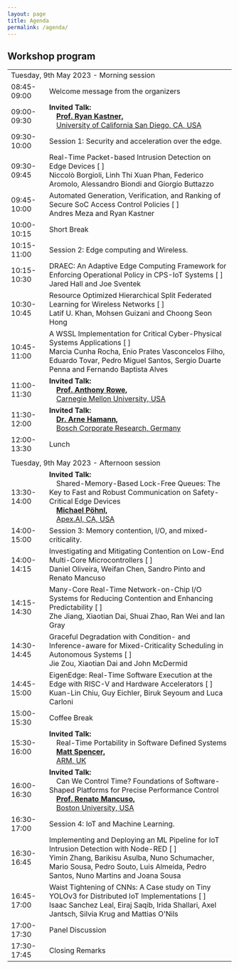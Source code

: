 ```yaml
---
layout: page
title: Agenda
permalink: /agenda/
---
```


## Workshop program

<table class="program" cellspacing="2" cellpadding="2">
    <tbody>
        <tr>
            <td class="program-tag" colspan="2">Tuesday, 9th May 2023 - Morning session</td>
        </tr>
        <tr>
            <td class="program-event">08:45-09:00</td>
            <td class="program-event">Welcome message from the organizers</td>
        </tr>
        <tr>
            <td class="program-special-event">09:00-09:30</td>
            <td class="program-special-event"><b>Invited Talk:</b>
                <!-- <br>&emsp;<span >Lightweight virtualization for giving the cloud an edge</span> -->
                <b><br>&emsp;<a href="/speakers/#kastner-ryan">Prof. Ryan Kastner,</a></b>
                <br>&emsp;<a href="https://ucsd.edu/">University of California San Diego, CA, USA </a>
            </td>
        </tr>
        <tr>
            <td class="program-topic">09:30-10:00</td>
            <td class="program-topic">Session 1: Security and acceleration over the edge.</td>
        </tr>
        <tr>
            <td>09:30-09:45</td>
            <td>
                Real-Time Packet-based Intrusion Detection on Edge Devices [ 
                <a href="/contributions/01"><i class="fa fa-file-text-o "></i></a> 
                ]
                <br>
                <span class="program-speaker">Niccolò Borgioli, Linh Thi Xuan Phan, Federico Aromolo, Alessandro Biondi and Giorgio Buttazzo</span>
            </td>
        </tr>
        <tr>
            <td>09:45-10:00</td>
            <td>
                Automated Generation, Verification, and Ranking of Secure SoC Access Control Policies [ 
                <a href="/contributions/02"><i class="fa fa-file-text-o "></i></a> 
                ]
                <br>
                <span class="program-speaker">Andres Meza and Ryan Kastner<br>
                </span>
            </td>
        </tr>
        <tr>
            <td class="program-break">10:00-10:15</td>
            <td class="program-break">Short Break</td>
        </tr>
        <tr>
            <td class="program-topic">10:15-11:00</td>
            <td class="program-topic">Session 2: Edge computing and Wireless.</td>
        </tr>
        <tr>
            <td>10:15-10:30</td>
            <td>
                DRAEC: An Adaptive Edge Computing Framework for Enforcing Operational Policy in CPS-IoT Systems [ 
                <a href="/contributions/03"><i class="fa fa-file-text-o "></i></a> 
                ]
                <br>
                <span class="program-speaker">Jared Hall and Joe Sventek<br>
                </span>
            </td>
        </tr>
        <tr>
            <td>10:30-10:45</td>
            <td>
                Resource Optimized Hierarchical Split Federated Learning for Wireless Networks [ 
                <a href="/contributions/04"><i class="fa fa-file-text-o "></i></a> 
                ]
                <br>
                <span class="program-speaker">Latif U. Khan, Mohsen Guizani and Choong Seon Hong<br>
                </span>
            </td>
        </tr>
        <tr>
            <td>10:45-11:00</td>
            <td>
                A WSSL Implementation for Critical Cyber-Physical Systems Applications [ 
                <a href="/contributions/05"><i class="fa fa-file-text-o "></i></a> 
                ]
                <br>
                <span class="program-speaker">Marcia Cunha Rocha, Enio Prates Vasconcelos Filho, Eduardo Tovar, Pedro Miguel Santos, Sergio Duarte Penna and Fernando Baptista Alves<br>
                </span>
            </td>
        </tr>
        <tr>
            <td class="program-special-event">11:00-11:30</td>
            <td class="program-special-event"><b>Invited Talk:</b>
                <!-- <br>&emsp;<span >Industrial use-cases for real-time edge-computing</span> -->
                <b><br>&emsp;<a href="/speakers/#rowe-anthony">Prof. Anthony Rowe,</a></b>
                <br>&emsp;<a href="https://www.cmu.edu/">Carnegie Mellon University, USA </a>
            </td>
        </tr>
        <tr>
            <td class="program-special-event">11:30-12:00</td>
            <td class="program-special-event"><b>Invited Talk:</b>
                <!-- <br>&emsp;<span >Industrial use-cases for real-time edge-computing</span> -->
                <b><br>&emsp;<a href="/speakers/#hamann-arne">Dr. Arne Hamann,</a></b>
                <br>&emsp;<a href="https://www.bosch.com/research/">Bosch Corporate Research, Germany </a>
            </td>
        </tr>
        <tr>
            <td class="program-break">12:00-13:30</td>
            <td class="program-break">Lunch</td>
        </tr>
        <tr>
            <td class="program-divider"></td>
        </tr>
        <tr>
            <td class="program-tag" colspan="2">Tuesday, 9th May 2023 - Afternoon session</td>
        </tr>
        <tr>
            <td class="program-special-event">13:30-14:00</td>
            <td class="program-special-event"><b>Invited Talk:</b>
                <br>&emsp;<span >Shared-Memory-Based Lock-Free Queues: The Key to Fast and Robust Communication on Safety-Critical Edge Devices</span>
                <b><br>&emsp;<a href="/speakers/#pohnl-michael">Michael Pöhnl,</a></b>
                <br>&emsp;<a href="https://www.apex.ai/">Apex.AI, CA, USA </a>
            </td>
        </tr>
        <tr>
            <td class="program-topic">14:00-15:00</td>
            <td class="program-topic">Session 3: Memory contention, I/O, and mixed-criticality.</td>
        </tr>
        <tr>
            <td>14:00-14:15</td>
            <td>
                Investigating and Mitigating Contention on Low-End Multi-Core Microcontrollers [ 
                <a href="/contributions/06"><i class="fa fa-file-text-o "></i></a> 
                ]
                <br>
                <span class="program-speaker">Daniel Oliveira, Weifan Chen, Sandro Pinto and Renato Mancuso</span>
            </td>
        </tr>
        <tr>
            <td>14:15-14:30</td>
            <td>
                Many-Core Real-Time Network-on-Chip I/O Systems for Reducing Contention and Enhancing Predictability [ 
                <a href="/contributions/07"><i class="fa fa-file-text-o "></i></a> 
                ]
                <br>
                <span class="program-speaker">Zhe Jiang, Xiaotian Dai, Shuai Zhao, Ran Wei and Ian Gray<br>
                </span>
            </td>
        </tr>
        <tr>
            <td>14:30-14:45</td>
            <td>
                Graceful Degradation with Condition- and Inference-aware for Mixed-Criticality Scheduling in Autonomous Systems [ 
                <a href="/contributions/08"><i class="fa fa-file-text-o "></i></a> 
                ]
                <br>
                <span class="program-speaker">Jie Zou, Xiaotian Dai and John McDermid<br>
                </span>
            </td>
        </tr>
        <tr>
        <td>14:45-15:00</td>
            <td>
                EigenEdge: Real-Time Software Execution at the Edge with RISC-V and Hardware Accelerators [ 
                <a href="/contributions/09"><i class="fa fa-file-text-o "></i></a> 
                ]
                <br>
                <span class="program-speaker">Kuan-Lin Chiu, Guy Eichler, Biruk Seyoum and Luca Carloni<br>
                </span>
            </td>
        </tr>
        <tr>
            <td class="program-break">15:00-15:30</td>
            <td class="program-break">Coffee Break</td>
        </tr>
        <tr>
            <td class="program-special-event">15:30-16:00</td>
            <td class="program-special-event"><b>Invited Talk:</b>
                <br>&emsp;<span >Real-Time Portability in Software Defined Systems</span>
                <b><br>&emsp;<a href="/speakers/#oza-pratham">Matt Spencer,</a></b>
                <br>&emsp;<a href="https://www.arm.com/">ARM, UK </a>
            </td>
        </tr>
        <tr>
            <td class="program-special-event">16:00-16:30</td>
            <td class="program-special-event"><b>Invited Talk:</b>
                <br>&emsp;<span >Can We Control Time? Foundations of Software-Shaped Platforms for Precise Performance Control</span>
                <b><br>&emsp;<a href="/speakers/#gujarati-arpan">Prof. Renato Mancuso,</a></b>
                <br>&emsp;<a href="https://www.bu.edu/">Boston University, USA </a>
            </td>
        </tr>
        <tr>
            <td class="program-topic">16:30-17:00</td>
            <td class="program-topic">Session 4: IoT and Machine Learning.</td>
        </tr>
        <td>16:30-16:45</td>
            <td>
                Implementing and Deploying an ML Pipeline for IoT Intrusion Detection with Node-RED [ 
                <a href="/contributions/10"><i class="fa fa-file-text-o "></i></a> 
                ]
                <br>
                <span class="program-speaker">Yimin Zhang, Barikisu Asulba, Nuno Schumacher, Mario Sousa, Pedro Souto, Luis Almeida, Pedro Santos, Nuno Martins and Joana Sousa<br>
                </span>
            </td>
        </tr>
        <td>16:45-17:00</td>
            <td>
                Waist Tightening of CNNs: A Case study on Tiny YOLOv3 for Distributed IoT Implementations [ 
                <a href="/contributions/11"><i class="fa fa-file-text-o "></i></a> 
                ]
                <br>
                <span class="program-speaker">Isaac Sanchez Leal, Eiraj Saqib, Irida Shallari, Axel Jantsch, Silvia Krug and Mattias O'Nils<br>
                </span>
            </td>
        </tr>
        <tr>
            <td class="program-event">17:00-17:30</td>
            <td class="program-event">Panel Discussion</td>
        </tr>
        <tr>
            <td class="program-event">17:30-17:45</td>
            <td class="program-event">Closing Remarks</td>
        </tr>
    </tbody>
</table>
